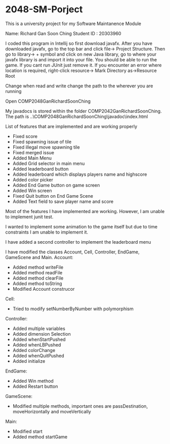 # 2048-SM-Porject
This is a university project for my Software Maintanence Module

Name: Richard Gan Soon Ching
Student ID : 20303960

I coded this program in Intellij so first download javafx. After you have downloaded javafx, go to the top bar and click 
file-> Project Structure. Then go to library-> + symbol and click on new Java library, go to where your javafx library is
and import it into your file. You should be able to run the game. If you cant run JUnit just remove it.
If you encounter an error where location is required, right-click resource-> Mark Directory as->Resource Root

Change when read and write change the path to the wherever you are running

Open COMP2048GanRichardSoonChing

My javadocs is stored within the folder COMP2042GanRichardSoonChing. The path is ..\COMP2048GanRichardSoonChing\javadoc\index.html

List of features that are implemented and are working properly
- Fixed score
- Fixed spawning issue of tile
- Fixed illegal move spawning tile
- Fixed merged issue
- Added Main Menu
- Added Grid selector in main menu
- Added leaderboard button
- Added leaderboard which displays players name and highscore
- Added color picker
- Added End Game button on game screen
- Added Win screen
- Fixed Quit button on End Game Scene
- Added Text field to save player name and score

Most of the features I have implemented are working. However, I am unable to implement junit test.

I wanted to implement some animation to the game itself but due to time constraints I am unable to implement it.

I have added a second controller to implement the leaderboard menu

I have modified the classes Account, Cell, Controller, EndGame, GameScene and Main.
Account:
- Added method writeFile
- Added method readFile
- Added method clearFile
- Added method toString
- Modified Account construcor

Cell:
- Tried to modify setNumberByNumber with polymorphism

Controller:
- Added multiple variables
- Added dimension Selection
- Added whenStartPushed
- Added whenLBPushed
- Added colorChange
- Added whenQuitPushed
- Added initialize

EndGame:
- Added Win method
- Added Restart button

GameScene:
- Modified multiple methods, important ones are passDestination, moveHorizontally and moveVertically

Main:
- Modified start
- Added method startGame

